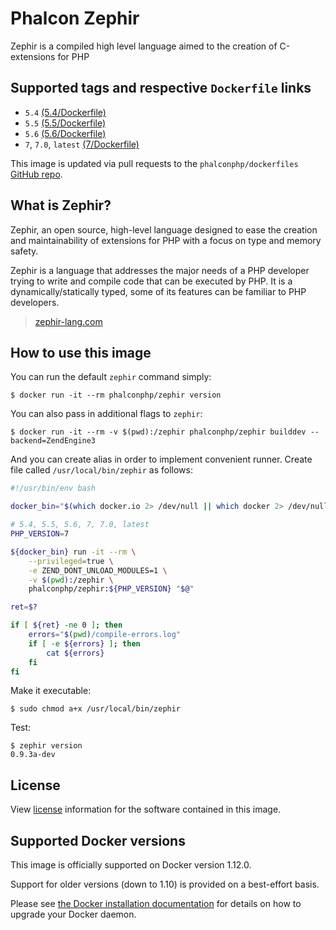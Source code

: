 # Phalcon Zephir

Zephir is a compiled high level language aimed to the creation of C-extensions for PHP

## Supported tags and respective `Dockerfile` links

* `5.4` [(5.4/Dockerfile)](https://github.com/phalcon/dockerfiles/tree/master/zephir/5.4)
* `5.5` [(5.5/Dockerfile)](https://github.com/phalcon/dockerfiles/tree/master/zephir/5.5)
* `5.6` [(5.6/Dockerfile)](https://github.com/phalcon/dockerfiles/tree/master/zephir/5.6)
* `7`, `7.0`, `latest` [(7/Dockerfile)](https://github.com/phalcon/dockerfiles/tree/master/zephir/7)

This image is updated via pull requests to the `phalconphp/dockerfiles` [GitHub repo](https://github.com/phalcon/dockerfiles).

## What is Zephir?

Zephir, an open source, high-level language designed to ease the creation and maintainability of extensions for PHP with a focus on type and memory safety.

Zephir is a language that addresses the major needs of a PHP developer trying to write and compile code that can be executed by PHP. It is a dynamically/statically typed, some of its features can be familiar to PHP developers.

> [zephir-lang.com](https://zephir-lang.com)

## How to use this image

You can run the default `zephir` command simply:

```
$ docker run -it --rm phalconphp/zephir version
```

You can also pass in additional flags to `zephir`:

```
$ docker run -it --rm -v $(pwd):/zephir phalconphp/zephir builddev --backend=ZendEngine3
```

And you can create alias in order to implement convenient runner. Create file called `/usr/local/bin/zephir` as follows:

```sh
#!/usr/bin/env bash

docker_bin="$(which docker.io 2> /dev/null || which docker 2> /dev/null)"

# 5.4, 5.5, 5.6, 7, 7.0, latest
PHP_VERSION=7

${docker_bin} run -it --rm \
    --privileged=true \
    -e ZEND_DONT_UNLOAD_MODULES=1 \
    -v $(pwd):/zephir \
    phalconphp/zephir:${PHP_VERSION} "$@"

ret=$?

if [ ${ret} -ne 0 ]; then
    errors="$(pwd)/compile-errors.log"
    if [ -e ${errors} ]; then
        cat ${errors}
    fi
fi
```

Make it executable:

```
$ sudo chmod a+x /usr/local/bin/zephir
```

Test:

```
$ zephir version
0.9.3a-dev
```

## License

View [license](https://github.com/phalcon/zephir/blob/master/LICENSE) information for the software contained in this image.


## Supported Docker versions

This image is officially supported on Docker version 1.12.0.

Support for older versions (down to 1.10) is provided on a best-effort basis.

Please see [the Docker installation documentation](https://docs.docker.com/installation/) for details on how to upgrade your Docker daemon.
